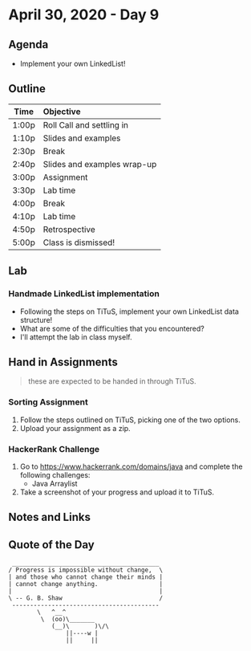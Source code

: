 # April 30, 2020 - Day 9

## Agenda 

- Implement your own LinkedList! 

## Outline

| Time   | Objective                        |
| -------|:---------------------------------|
| 1:00p  | Roll Call and settling in        |
| 1:10p  | Slides and examples              |
| 2:30p  | Break                            |
| 2:40p  | Slides and examples wrap-up      |
| 3:00p  | Assignment                       |
| 3:30p  | Lab time                         |
| 4:00p  | Break                            |
| 4:10p  | Lab time                         |
| 4:50p  | Retrospective                    |
| 5:00p  | Class is dismissed!              |


## Lab


### Handmade LinkedList implementation

- Following the steps on TiTuS, implement your own LinkedList data structure!
- What are some of the difficulties that you encountered? 
- I'll attempt the lab in class myself.


## Hand in Assignments
>these are expected to be handed in through TiTuS.

### Sorting Assignment

1. Follow the steps outlined on TiTuS, picking one of the two options.
2. Upload your assignment as a zip. 


### HackerRank Challenge 

1. Go to https://www.hackerrank.com/domains/java and complete the following challenges: 
    - Java Arraylist
2. Take a screenshot of your progress and upload it to TiTuS.


## Notes and Links



## Quote of the Day 

```
 _________________________________________
/ Progress is impossible without change,  \
| and those who cannot change their minds |
| cannot change anything.                 |
|                                         |
\ -- G. B. Shaw                           /
 -----------------------------------------
        \   ^__^
         \  (oo)\_______
            (__)\       )\/\
                ||----w |
                ||     ||
```
